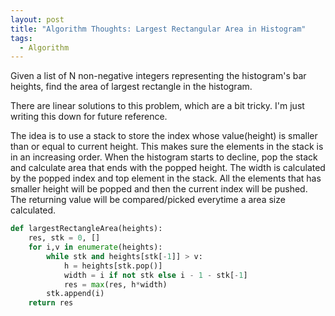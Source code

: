 ```yaml
---
layout: post
title: "Algorithm Thoughts: Largest Rectangular Area in Histogram"
tags:
  - Algorithm
---
```


Given a list of N non-negative integers representing the histogram's bar heights, find the area of largest rectangle in the histogram.

There are linear solutions to this problem, which are a bit tricky. I'm just writing this down for future reference.

<!--more-->

The idea is to use a stack to store the index whose value(height) is smaller than or equal to current height. This makes sure the elements in the stack is in an increasing order. When the histogram starts to decline, pop the stack and calculate area that ends with the popped height. The width is calculated by the popped index and top element in the stack. All the elements that has smaller height will be popped and then the current index will be pushed. The returning value will be compared/picked everytime a area size calculated.

```python
def largestRectangleArea(heights):
    res, stk = 0, []
    for i,v in enumerate(heights):
        while stk and heights[stk[-1]] > v:
            h = heights[stk.pop()]
            width = i if not stk else i - 1 - stk[-1]
            res = max(res, h*width)
        stk.append(i)
    return res
```